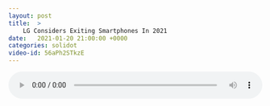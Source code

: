 ```yaml
---
layout: post
title:  >
    LG Considers Exiting Smartphones In 2021
date:   2021-01-20 21:00:00 +0000
categories: solidot
video-id: 56aPh2STkzE
---
```


<audio src="/assets/9f007b1f99d477062b97516855d38634.mp3" style="width: 100%;" controls></audio>

